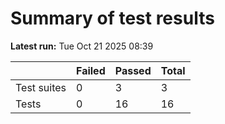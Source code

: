# Summary of test results
**Latest run:** Tue Oct 21 2025 08:39

|   | Failed | Passed | Total |
|---|--------|--------|-------|
| Test suites | 0 | 3 | 3 |
| Tests | 0 | 16 | 16 |
